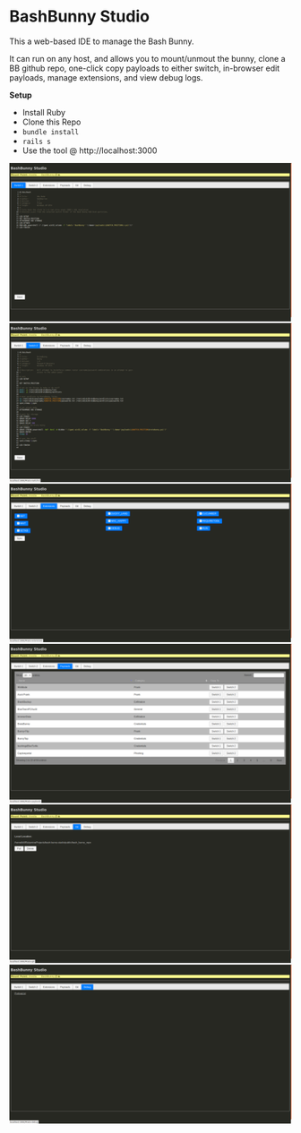 # BashBunny Studio

This a web-based IDE to manage the Bash Bunny.

It can run on any host, and allows you to mount/unmout the bunny, clone a BB github repo, one-click copy payloads to either switch, in-browser edit payloads, manage extensions, and view debug logs.

**Setup**
- Install Ruby
- Clone this Repo
- `bundle install`
- `rails s`
- Use the tool @ http://localhost:3000

![alt text](public/screens/1.png)
![alt text](public/screens/2.png)
![alt text](public/screens/3.png)
![alt text](public/screens/4.png)
![alt text](public/screens/5.png)
![alt text](public/screens/6.png)